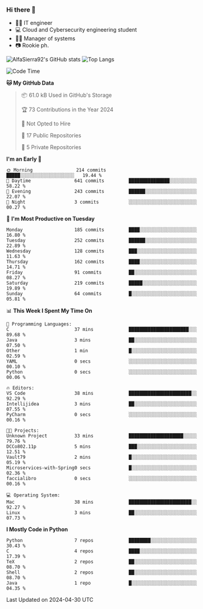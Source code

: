 ### Hi there 👋
- 👨‍💻 IT engineer
- 💻 Cloud and Cybersecurity engineering student
- 👨‍💼 Manager of systems
- 📷 Rookie ph.


![AlfaSierra92's GitHub stats](https://github-readme-stats.vercel.app/api?username=AlfaSierra92&theme=nord)
![Top Langs](https://github-readme-stats.vercel.app/api/top-langs/?username=AlfaSierra92&theme=nord&layout=compact)

<!--START_SECTION:waka-->
![Code Time](http://img.shields.io/badge/Code%20Time-67%20hrs%2010%20mins-blue)

**🐱 My GitHub Data** 

> 📦 61.0 kB Used in GitHub's Storage 
 > 
> 🏆 73 Contributions in the Year 2024
 > 
> 🚫 Not Opted to Hire
 > 
> 📜 17 Public Repositories 
 > 
> 🔑 5 Private Repositories 
 > 
**I'm an Early 🐤** 

```text
🌞 Morning                214 commits         █████░░░░░░░░░░░░░░░░░░░░   19.44 % 
🌆 Daytime                641 commits         ███████████████░░░░░░░░░░   58.22 % 
🌃 Evening                243 commits         ██████░░░░░░░░░░░░░░░░░░░   22.07 % 
🌙 Night                  3 commits           ░░░░░░░░░░░░░░░░░░░░░░░░░   00.27 % 
```
📅 **I'm Most Productive on Tuesday** 

```text
Monday                   185 commits         ████░░░░░░░░░░░░░░░░░░░░░   16.80 % 
Tuesday                  252 commits         ██████░░░░░░░░░░░░░░░░░░░   22.89 % 
Wednesday                128 commits         ███░░░░░░░░░░░░░░░░░░░░░░   11.63 % 
Thursday                 162 commits         ████░░░░░░░░░░░░░░░░░░░░░   14.71 % 
Friday                   91 commits          ██░░░░░░░░░░░░░░░░░░░░░░░   08.27 % 
Saturday                 219 commits         █████░░░░░░░░░░░░░░░░░░░░   19.89 % 
Sunday                   64 commits          █░░░░░░░░░░░░░░░░░░░░░░░░   05.81 % 
```


📊 **This Week I Spent My Time On** 

```text
💬 Programming Languages: 
C                        37 mins             ██████████████████████░░░   89.68 % 
Java                     3 mins              ██░░░░░░░░░░░░░░░░░░░░░░░   07.50 % 
Other                    1 min               █░░░░░░░░░░░░░░░░░░░░░░░░   02.59 % 
YAML                     0 secs              ░░░░░░░░░░░░░░░░░░░░░░░░░   00.10 % 
Python                   0 secs              ░░░░░░░░░░░░░░░░░░░░░░░░░   00.06 % 

🔥 Editors: 
VS Code                  38 mins             ███████████████████████░░   92.29 % 
Intellijidea             3 mins              ██░░░░░░░░░░░░░░░░░░░░░░░   07.55 % 
PyCharm                  0 secs              ░░░░░░░░░░░░░░░░░░░░░░░░░   00.16 % 

🐱‍💻 Projects: 
Unknown Project          33 mins             ████████████████████░░░░░   79.76 % 
DCCo802.11p              5 mins              ███░░░░░░░░░░░░░░░░░░░░░░   12.51 % 
Vault79                  2 mins              █░░░░░░░░░░░░░░░░░░░░░░░░   05.19 % 
Microservices-with-Spring0 secs              █░░░░░░░░░░░░░░░░░░░░░░░░   02.36 % 
faccialibro              0 secs              ░░░░░░░░░░░░░░░░░░░░░░░░░   00.16 % 

💻 Operating System: 
Mac                      38 mins             ███████████████████████░░   92.27 % 
Linux                    3 mins              ██░░░░░░░░░░░░░░░░░░░░░░░   07.73 % 
```

**I Mostly Code in Python** 

```text
Python                   7 repos             ████████░░░░░░░░░░░░░░░░░   30.43 % 
C                        4 repos             ████░░░░░░░░░░░░░░░░░░░░░   17.39 % 
TeX                      2 repos             ██░░░░░░░░░░░░░░░░░░░░░░░   08.70 % 
Shell                    2 repos             ██░░░░░░░░░░░░░░░░░░░░░░░   08.70 % 
Java                     1 repo              █░░░░░░░░░░░░░░░░░░░░░░░░   04.35 % 
```




 Last Updated on 2024-04-30 UTC
<!--END_SECTION:waka-->

<!--
**AlfaSierra92/AlfaSierra92** is a ✨ _special_ ✨ repository because its `README.md` (this file) appears on your GitHub profile.

Here are some ideas to get you started:

- 🔭 I’m currently working on ...
- 🌱 I’m currently learning ...
- 👯 I’m looking to collaborate on ...
- 🤔 I’m looking for help with ...
- 💬 Ask me about ...
- 📫 How to reach me: ...
- 😄 Pronouns: ...
- ⚡ Fun fact: ...
-->
